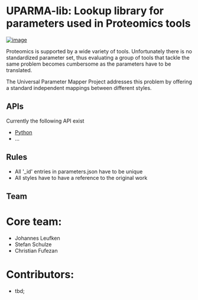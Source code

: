 UPARMA-lib: Lookup library for parameters used in Proteomics tools
==================================================================

[![image](https://travis-ci.org/uparma/uparma-lib.svg?branch=master)](https://travis-ci.org/uparma/uparma-lib)

Proteomics is supported by a wide variety of tools. Unfortunately there is
no standardized parameter set, thus evaluating a group of tools that tackle the
same problem becomes cumbersome as the parameters have to be translated.

The Universal Parameter Mapper Project addresses this problem by offering a
standard independent mappings between different styles.


APIs
----

Currently the following API exist
- [Python](https://github.com/uparma/uparma-py)
- ...


Rules
-----
- All '\_id' entries in parameters.json have to be unique
- All styles have to have a reference to the original work


Team
----

# Core team:

- Johannes Leufken
- Stefan Schulze
- Christian Fufezan

# Contributors:

- tbd;
